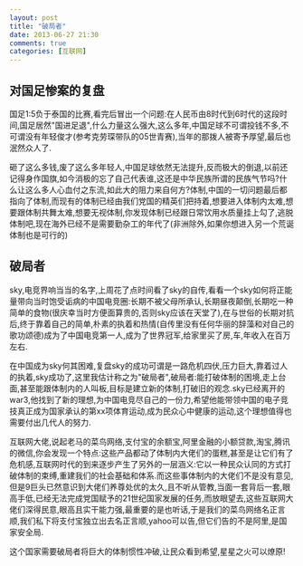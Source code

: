 ```yaml
---
layout: post
title: "破局者"
date: 2013-06-27 21:30
comments: true
categories: [互联网]
---
```


## 对国足惨案的复盘
国足1:5负于泰国的比赛,看完后冒出一个问题:在人民币由8时代到6时代的这段时间,国足居然"国进足退",什么力量这么强大,这么多年,中国足球不可谓投钱不多,不可谓没有年轻俊才(参考克劳琛带队的05世青赛),当年的那拨人被寄予厚望,最后也泯然众人了.

砸了这么多钱,废了这么多年轻人,中国足球依然无法提升,反而极大的倒退,以前还记得身作国旗,如今消极的忘了自己代表谁,这还是中华民族所谓的民族气节吗?什么让这么多人心血付之东流,如此大的阻力来自何方?体制,中国的一切问题最后都指向了体制,而现有的体制已经由我们党国的精英们把持着,想要进入体制内太难,想要跟体制共舞太难,想要无视体制,你发现体制已经跟日常饮用水质量挂上勾了,逃脱体制吧,现在海外已经不是需要勤杂工的年代了(非洲除外,如果你想进入另一个荒诞体制也是可行的)

## 破局者
sky,电竞界响当当的名字,上周花了点时间看了sky的自传,看看一个sky如何将正能量带向当时饱受诟病的中国电竞圈:长期不被父母所承认,长期昼夜颠倒,长期吃一种简单的食物(很庆幸当时方便面算贵的,否则sky应该在天堂了),在与世俗的长期对抗后,终于靠着自己的简单,朴素的执着和热情(自传里没有任何华丽的辞藻和对自己的歌功颂德)成为了中国电竞第一人,成为了世界冠军,给家里买了房,车,年收入在百万左右.

在中国成为sky何其困难,复盘sky的成功可谓是一路危机四伏,压力巨大,靠着过人的执着,sky成功了,这里我估计称之为"破局者",破局者:能打破体制的困境,走上台面,甚至能跟体制内的人叫板,目标是建立新的体制,打破旧的观念.sky已经离开的war3,他找到了新的理想,为中国电竞尽自己的一份力,希望他能带领中国的电子竞技真正成为国家承认的第xx项体育运动,成为民众心中健康的运动,这个理想值得也需要付出几代人的努力.

互联网大佬,说起老马的菜鸟网络,支付宝的余额宝,阿里金融的小额贷款,淘宝,腾讯的微信,你会发现一个特点:这些产品都动了体制内大佬们的蛋糕,甚至是让它们有了危机感,互联网时代的到来逐步产生了另外的一层涵义:它以一种民众认同的方式打破体制的束缚,重建我们的社会基础和体系.而这些事体制内的大佬们不是没有意见,但是9巨头已然意识到大佬们养尊处优的太久,且不听从管教,当面一套背后一套,眼高手低,已经无法完成党国赋予的21世纪国家发展的任务,而放眼望去,这些互联网大佬们深得民意,眼高且实干能力强,最重要的是也听话,于是我们的菜鸟网络名正言顺,我们私下将支付宝独立出去名正言顺,yahoo可以告,但它们告的不是阿里,是国家安全局.

这个国家需要破局者将巨大的体制惯性冲破,让民众看到希望,星星之火可以燎原!





